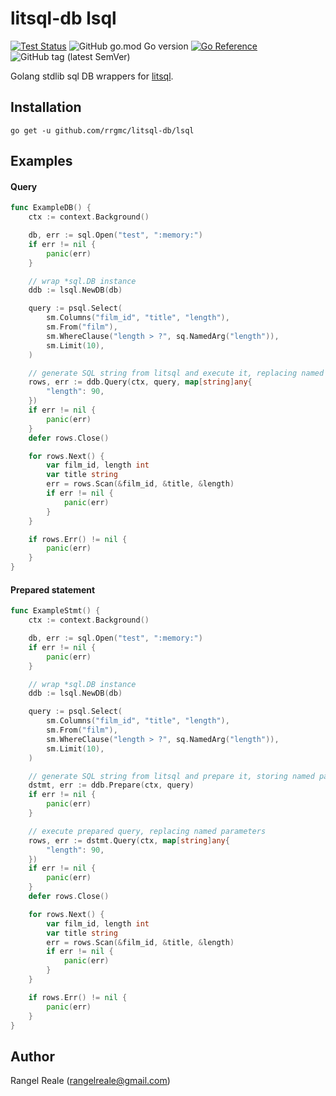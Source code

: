 # litsql-db lsql

[![Test Status](https://github.com/rrgmc/litsql-db/actions/workflows/go.yml/badge.svg)](https://github.com/rrgmc/litsql-db/actions/workflows/go.yml) ![GitHub go.mod Go version](https://img.shields.io/github/go-mod/go-version/rrgmc/litsql-db) [![Go Reference](https://pkg.go.dev/badge/github.com/rrgmc/litsql-db/lsql.svg)](https://pkg.go.dev/github.com/rrgmc/litsql-db/lsql) ![GitHub tag (latest SemVer)](https://img.shields.io/github/v/tag/rrgmc/litsql-db)

Golang stdlib sql DB wrappers for [litsql](https://github.com/rrgmc/litsql).

## Installation

```shell
go get -u github.com/rrgmc/litsql-db/lsql
```

## Examples

#### Query

```go
func ExampleDB() {
    ctx := context.Background()

    db, err := sql.Open("test", ":memory:")
    if err != nil {
        panic(err)
    }

    // wrap *sql.DB instance
    ddb := lsql.NewDB(db)

    query := psql.Select(
        sm.Columns("film_id", "title", "length"),
        sm.From("film"),
        sm.WhereClause("length > ?", sq.NamedArg("length")),
        sm.Limit(10),
    )

    // generate SQL string from litsql and execute it, replacing named parameters.
    rows, err := ddb.Query(ctx, query, map[string]any{
        "length": 90,
    })
    if err != nil {
        panic(err)
    }
    defer rows.Close()

    for rows.Next() {
        var film_id, length int
        var title string
        err = rows.Scan(&film_id, &title, &length)
        if err != nil {
            panic(err)
        }
    }

    if rows.Err() != nil {
        panic(err)
    }
}
```

#### Prepared statement

```go
func ExampleStmt() {
    ctx := context.Background()

    db, err := sql.Open("test", ":memory:")
    if err != nil {
        panic(err)
    }

    // wrap *sql.DB instance
    ddb := lsql.NewDB(db)

    query := psql.Select(
        sm.Columns("film_id", "title", "length"),
        sm.From("film"),
        sm.WhereClause("length > ?", sq.NamedArg("length")),
        sm.Limit(10),
    )

    // generate SQL string from litsql and prepare it, storing named parameter to be replaced later
    dstmt, err := ddb.Prepare(ctx, query)
    if err != nil {
        panic(err)
    }

    // execute prepared query, replacing named parameters
    rows, err := dstmt.Query(ctx, map[string]any{
        "length": 90,
    })
    if err != nil {
        panic(err)
    }
    defer rows.Close()

    for rows.Next() {
        var film_id, length int
        var title string
        err = rows.Scan(&film_id, &title, &length)
        if err != nil {
            panic(err)
        }
    }

    if rows.Err() != nil {
        panic(err)
    }
}
```

## Author

Rangel Reale (rangelreale@gmail.com)
